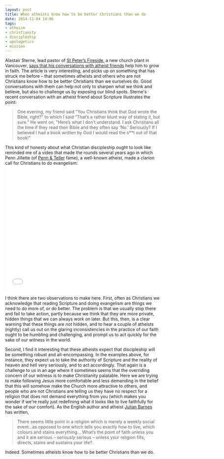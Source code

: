```yaml
---
layout: post
title: When atheists know how to be better Christians than we do
date: 2014-11-04 14:06
tags:
- atheism
- christianity
- discipleship
- apologetics
- mission
---
```

Alastair Sterne, lead pastor of [St Peter’s Fireside](http://www.stpetersfireside.org/), a new church plant in Vancouver, [says that his conversations with atheist friends](http://www.redeemercitytocity.com/blog/atheism-helps-my-faith) help him to grow in faith. The article is very interesting, and picks up on something that has struck me before – that sometimes atheists and others who are not Christians know how to be better Christians than we ourselves do. Good conversations with them can help not only to sharpen what we think and believe, but also to challenge us by exposing our blind spots. Sterne's recent conversation with an atheist friend about Scripture illustrates the point:

<blockquote>
One evening, my friend said "You Christians think that God wrote the Bible, right?" to which I said “That’s a rather blunt way of stating it, but sure.” He went on, "Here’s what I don’t understand. I ask Christians all the time if they read their Bible and they often say ‘No.’ Seriously? If I believed I had a book written by God I would read the s**t out of that book!"
</blockquote>

This kind of honesty about what Christian discipleship ought to look like reminded me of a video that made the rounds several years ago in which Penn Jillette (of [Penn & Teller](http://en.wikipedia.org/wiki/Penn_%26_Teller) fame), a well-known atheist, made a clarion call for Christians to do evangelism:

<p><iframe width="700" height="394" src="//www.youtube.com/embed/u4a4AU9FYyc?rel=0" frameborder="0" allowfullscreen></iframe></p>

I think there are two observations to make here. First, often as Christians we acknowledge that reading Scripture and doing evangelism are things we need to do more of, or do better. The problem is that we usually stop there and fail to take action, partly because we think that they are more private, hidden things that we can always work on later. But this, then, is a clear warning that these things are *not* hidden, and to hear a couple of atheists (rightly) call us out on the glaring inconsistencies in the practice of our faith ought to be humbling and challenging, and prompt us to act quickly for the sake of our witness in the world.

Second, I find it interesting that these atheists expect that discipleship will be something robust and all-encompassing. In the examples above, for instance, they expect us to take the authority of Scripture and the reality of heaven and hell very seriously, and to act accordingly. That again is a challenge to us in an age where it sometimes seems that the overriding concern of our witness is to make Christianity palatable. Here we are trying to make following Jesus more comfortable and less demanding in the belief that this will somehow make the Church more attractive to others, and people who are not Christians are telling us they have no respect for a religion that does not demand everything from you (which makes you wonder if we're really just redefining what it looks like to live faithfully for the sake of *our* comfort). As the English author and atheist [Julian Barnes](http://en.wikipedia.org/wiki/Julian_Barnes) has written,

<blockquote>
There seems little point in a religion which is merely a weekly social event...as opposed to one which tells you exactly how to live, which colours and stains everything… What’s the point of faith unless you and it are serious – <em>seriously</em> serious – unless your religion fills, directs, stains and sustains your life?
</blockquote>

Indeed. Sometimes atheists know how to be better Christians than we do.

